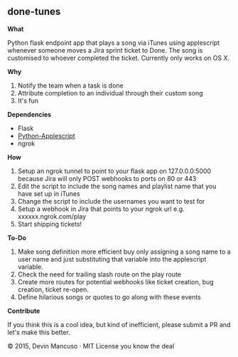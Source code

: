 ## done-tunes

**What**

Python flask endpoint app that plays a song via iTunes using applescript whenever someone moves a Jira sprint ticket to Done. The song is customised to whoever completed the ticket. Currently only works on OS X.

**Why**

1. Notify the team when a task is done
2. Attribute completion to an individual through their custom song
3. It's fun

**Dependencies**

* Flask
* [Python-Applescript](https://github.com/ohe/python-applescript)
* ngrok

**How**

1. Setup an ngrok tunnel to point to your flask app on 127.0.0.0:5000 because Jira will only POST webhooks to ports on 80 or 443
2. Edit the script to include the song names and playlist name that you have set up in iTunes
3. Change the script to include the usernames you want to test for
4. Setup a webhook in Jira that points to your ngrok url e.g. xxxxxx.ngrok.com/play
5. Start shipping tickets!

**To-Do**

1. Make song definition more efficient buy only assigning a song name to a user name and just substituting that variable into the applescript variable.
2. Check the need for trailing slash route on the play route
3. Create more routes for potential webhooks like ticket creation, bug creation, ticket re-open. 
4. Define hilarious songs or quotes to go along with these events

**Contribute**

If you think this is a cool idea, but kind of inefficient, please submit a PR and let's make this better.

© 2015, Devin Mancuso · MIT License you know the deal
